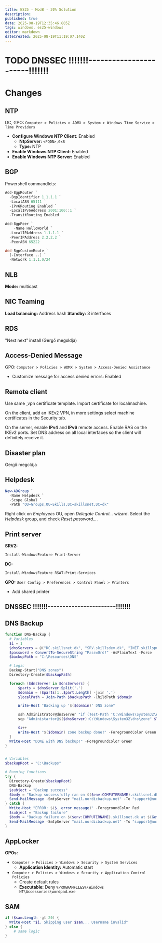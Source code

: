 ```yaml
---
title: ES25 - ModB - 30% Solution
description: 
published: true
date: 2025-08-19T12:35:46.805Z
tags: windows, es25-windows
editor: markdown
dateCreated: 2025-08-19T11:19:07.140Z
---
```


# TODO DNSSEC !!!!!!!-----------------------!!!!!!!

# Changes

## NTP

DC, GPO: `Computer > Policies > ADMX > System > Windows Time Service > Time Providers`

  - **Configure Windows NTP Client:** Enabled
    - **NtpServer:** `<FQDN>,0x8`
    - **Type:** NTP
  - **Enable Windows NTP Client:** Enabled
  - **Enable Windows NTP Server:** Enabled

## BGP

Powershell commandlets:

```powershell
Add-BgpRouter `
  -BgpIdentifier 1.1.1.1 `
  -LocalASN 65111 `
  -IPv6Routing Enabled `
  -LocalIPv6Address 2001:100::1 `
  -TransitRouting Enabled

Add-BgpPeer `
	-Name HelloWorld `
  -LocalIPAddress 1.1.1.1 `
  -PeerIPAddress 2.2.2.2 `
  -PeerASN 65222

Add-BgpCustomRoute `
  [-Interface ..] `
  -Network 1.1.1.0/24
```

## NLB

**Mode:** multicast

## NIC Teaming

**Load balancing:** Address hash
**Standby:** 3 interfaces

## RDS

"Next next" install (Gergő megoldja)

## Access-Denied Message

GPO: `Computer > Policies > ADMX > System > Access-Denied Assistance`

  - Customize message for access denied errors: Enabled

## Remote client

Use same \_vpn certificate template. Import certificate for localmachine.

On the client, add an IKEv2 VPN, in more settings select machine certificates in the Security tab.

On the server, enable **IPv4** and **IPv6** remote access. Enable RAS on the IKEv2 ports. Set DNS address on all local interfaces so the client will definitely receive it.

## Disaster plan

Gergő megoldja

## Helpdesk

```powershell
New-ADGroup `
  -Name Helpdesk `
  -Scope Global `
  -Path "OU=Groups,OU=Skills,DC=skillsnet,DC=dk"
```

Right click on *Employees* OU, open *Delegate Control...* wizard. Select the *Helpdesk* group, and check *Reset password...*.

## Print server

**SRV2:**

```powershell
Install-WindowsFeature Print-Server
```

**DC:**

```powershell
Install-WindowsFeature RSAT-Print-Services
```

**GPO:** `User Config > Preferences > Control Panel > Printers`

  - Add shared printer

## DNSSEC !!!!!!!-----------------------!!!!!!!

## DNS Backup

```powershell
function DNS-Backup {
  # Variables
  $i = 1
  $dnsServers = @("DC.skillsnet.dk", "SRV.skillsdev.dk", "INET.skillspublic.dk")
  $password = ConvertTo-SecureString "Passw0rd!" -AsPlainText -Force
  $backupPath = "C:\Resources\DNS"

  # Logic
  Backup-Start("DNS zones")
  Directory-Create($backupPath)

  foreach ($dnsServer in $dnsServers) {
      $parts = $dnsServer.Split('.')
      $domain = ($parts[1..$part.Length] -join '.')
      $localPath = Join-Path $backupPath -ChildPath $domain

      Write-Host "Backing up '$($domain)' DNS zone"

      ssh Administrator@dnsServer "if (Test-Path 'C:\Windows\System32\dns\zone') { Remove-Item 'C:\Windows\System32\dns\zone' } Export-DnsServerZone -Name $($domain) -FileName zone"
      scp "Administartor@$($dnsServer):C:\Windows\System32\dns\zone" $localPath

      $i++
      Write-Host "$($domain) zone backup done!" -ForegroundColor Green
  }
  Write-Host "DONE with DNS backup!" -ForegroundColor Green
}


# Variables
$backupRoot = "C:\Backups"

# Running functions
try {
  Directory-Create($backupRoot)
  DNS-Backup
  $subject = "Backup success"
  $body = "Backup successfully ran on $($env:COMPUTERNAME).skillsnet.dk at $(Get-Date)."
  Send-MailMessage -SmtpServer "mail.nordicbackup.net" -To "support@nordicbackup.net" -From "backup@skillsnet.dk" -Body $body -Subject $subject
} catch {
  Write-Host "ERROR: $($_.error.message)" -ForegroundColor Red
  $subject = "Backup failure"
  $body = "Backup failure on $($env:COMPUTERNAME).skillsnet.dk at $(Get-Date).`r`nERROR: $($_.error.message)"
  Send-MailMessage -SmtpServer "mail.nordicbackup.net" -To "support@nordicbackup.net" -From "backup@skillsnet.dk" -Body $body -Subject $subject
}
```

## AppLocker

**GPOs:**

  - `Computer > Policies > Windows > Security > System Services`
    - **Application Identity:** Automatic start
  - `Computer > Policies > Windows > Security > Application Control Policies`
    - Create default rules
    - **Executable:** Deny `%PROGRAMFILES%\Windows NT\Accessories\wordpad.exe`

## SAM

```powershell
if ($sam.Length -gt 20) {
  Write-Host "$i. Skipping user $sam... Username invalid"
} else {
	# same logic
}
```
